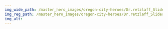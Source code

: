 ```yaml
---
img_wide_path: /master_hero_images/oregon-city-heroes/Dr.retzlaff_Slider-size1b.jpg
img_reg_path: /master_hero_images/oregon-city-heroes/Dr.retzlaff_Slider-size1b.jpg
img_alt:
---
```

